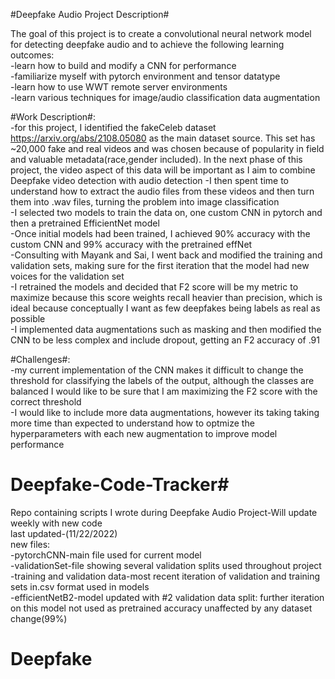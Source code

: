 #Deepfake Audio Project Description#

The goal of this project is to create a convolutional neural network model for detecting deepfake audio and to achieve the following learning outcomes:<br />
-learn how to build and modify a CNN for performance <br />
-familiarize myself with pytorch environment and tensor datatype<br />
-learn how to use WWT remote server environments <br />
-learn various techniques for image/audio classification data augmentation<br />

#Work Description#:<br />
-for this project, I identified the fakeCeleb dataset https://arxiv.org/abs/2108.05080 as the main dataset source. This set has ~20,000 fake and real videos and was chosen because of popularity in field and valuable metadata(race,gender included). In the next phase of this project, the video aspect of this data will be important as I aim to combine Deepfake video detection with audio detection
-I then spent time to understand how to extract the audio files from these videos and then turn them into .wav files, turning the problem into image classification<br />
-I selected two models to train the data on, one custom CNN in pytorch and then a pretrained EfficientNet model<br />
-Once initial models had been trained, I achieved 90% accuracy with the custom CNN and 99% accuracy with the pretrained effNet <br />
-Consulting with Mayank and Sai, I went back and modified the training and validation sets, making sure for the first iteration that the model had new voices for the validation set<br />
-I retrained the models and decided that F2 score will be my metric to maximize because this score weights recall heavier than precision, which is ideal because conceptually I want as few deepfakes being labels as real as possible <br />
-I implemented data augmentations such as masking and then modified the CNN to be less complex and include dropout, getting an F2 accuracy of .91<br />

#Challenges#:<br />
-my current implementation of the CNN makes it difficult to change the threshold for classifying the labels of the output, although the classes are balanced I would like to be sure that I am maximizing the F2 score with the correct threshold <br />
-I would like to include more data augmentations, however its taking taking more time than expected to understand how to optmize the hyperparameters with each new augmentation to improve model performance<br />




# Deepfake-Code-Tracker#
Repo containing scripts I wrote during Deepfake Audio Project-Will update weekly with new code <br />
last updated-(11/22/2022)<br />
new files:<br />
-pytorchCNN-main file used for current model<br />
-validationSet-file showing several validation splits used throughout project<br />
-training and validation data-most recent iteration of validation and training sets in.csv format used in models<br />
-efficientNetB2-model updated with #2 validation data split: further iteration on this model not used as pretrained accuracy unaffected by any dataset change(99%)<br />
# Deepfake
